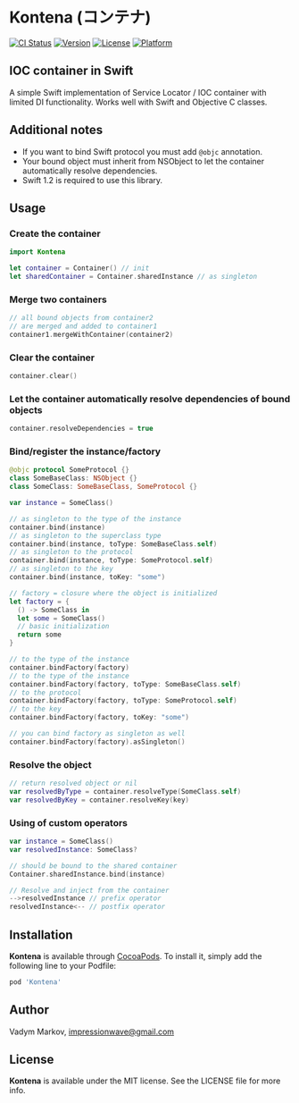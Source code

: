 # Kontena (コンテナ)

[![CI Status](http://img.shields.io/travis/markvaldy/Kontena.svg?style=flat)](https://travis-ci.org/markvaldy/Kontena)
[![Version](https://img.shields.io/cocoapods/v/Kontena.svg?style=flat)](http://cocoadocs.org/docsets/Kontena)
[![License](https://img.shields.io/cocoapods/l/Kontena.svg?style=flat)](http://cocoadocs.org/docsets/Kontena)
[![Platform](https://img.shields.io/cocoapods/p/Kontena.svg?style=flat)](http://cocoadocs.org/docsets/Kontena)

## IOC container in Swift

A simple Swift implementation of Service Locator / IOC container with limited DI functionality. Works well with Swift and Objective C classes.

## Additional notes

- If you want to bind Swift protocol you must add ```@objc``` annotation.
- Your bound object must inherit from NSObject to let the container automatically resolve dependencies.  
- Swift 1.2 is required to use this library.

## Usage

### Create the container

```swift
import Kontena

let container = Container() // init
let sharedContainer = Container.sharedInstance // as singleton
```

### Merge two containers

```swift
// all bound objects from container2
// are merged and added to container1
container1.mergeWithContainer(container2)
```

### Clear the container

```swift
container.clear()
```

### Let the container automatically resolve dependencies of bound objects

```swift
container.resolveDependencies = true
```

### Bind/register the instance/factory

```swift
@objc protocol SomeProtocol {}
class SomeBaseClass: NSObject {}
class SomeClass: SomeBaseClass, SomeProtocol {}

var instance = SomeClass()

// as singleton to the type of the instance
container.bind(instance)
// as singleton to the superclass type
container.bind(instance, toType: SomeBaseClass.self)
// as singleton to the protocol
container.bind(instance, toType: SomeProtocol.self)
// as singleton to the key
container.bind(instance, toKey: "some")

// factory = closure where the object is initialized
let factory = {
  () -> SomeClass in
  let some = SomeClass()
  // basic initialization
  return some
}

// to the type of the instance
container.bindFactory(factory)
// to the type of the instance
container.bindFactory(factory, toType: SomeBaseClass.self)
// to the protocol
container.bindFactory(factory, toType: SomeProtocol.self)
// to the key
container.bindFactory(factory, toKey: "some")

// you can bind factory as singleton as well
container.bindFactory(factory).asSingleton()
```

### Resolve the object

```swift
// return resolved object or nil
var resolvedByType = container.resolveType(SomeClass.self)
var resolvedByKey = container.resolveKey(key)
```

### Using of custom operators
```swift
var instance = SomeClass()
var resolvedInstance: SomeClass?

// should be bound to the shared container
Container.sharedInstance.bind(instance)

// Resolve and inject from the container
-->resolvedInstance // prefix operator
resolvedInstance<-- // postfix operator

```

## Installation

**Kontena** is available through [CocoaPods](http://cocoapods.org). To install
it, simply add the following line to your Podfile:

```ruby
pod 'Kontena'
```

## Author

Vadym Markov, impressionwave@gmail.com

## License

**Kontena** is available under the MIT license. See the LICENSE file for more info.
